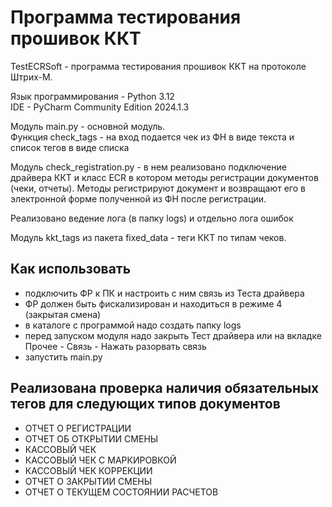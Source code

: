 # Программа тестирования прошивок ККТ

TestECRSoft - программа тестирования прошивок ККТ на протоколе Штрих-М.

Язык программирования - Python 3.12\
IDE - PyCharm Community Edition 2024.1.3

Модуль main.py - основной модуль.\
Функция check_tags - на вход подается чек из ФН в виде текста и список тегов в виде списка

Модуль check_registration.py - в нем реализовано подключение драйвера ККТ и класс
ECR в котором методы регистрации документов (чеки, отчеты).
Методы регистрируют документ и возвращают его в электронной форме полученной из ФН после регистрации.

Реализовано ведение лога (в папку logs) и отдельно лога ошибок 

Модуль kkt_tags из пакета fixed_data - теги ККТ по типам чеков.

## Как использовать

- подключить ФР к ПК и настроить с ним связь из Теста драйвера
- ФР должен быть фискализирован и находиться в режиме 4 (закрытая смена)
- в каталоге с программой надо создать папку logs
- перед запуском модуля надо закрыть Тест драйвера или на вкладке Прочее - Связь - Нажать разорвать связь
- запустить main.py

## Реализована проверка наличия обязательных тегов для следующих типов документов

- ОТЧЕТ О РЕГИСТРАЦИИ
- ОТЧЕТ ОБ ОТКРЫТИИ СМЕНЫ
- КАССОВЫЙ ЧЕК
- КАССОВЫЙ ЧЕК С МАРКИРОВКОЙ
- КАССОВЫЙ ЧЕК КОРРЕКЦИИ
- ОТЧЕТ О ЗАКРЫТИИ СМЕНЫ
- ОТЧЕТ О ТЕКУЩЕМ СОСТОЯНИИ РАСЧЕТОВ
